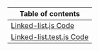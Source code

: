 |Table of contents|
|-----------------|
|[Linked-list.js Code](./index.js)|
|[Linked-list.test.js Code](./__tests__/linked-list.test.js)|
